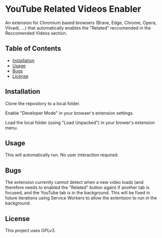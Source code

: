 # YouTube Related Videos Enabler

An extension for Chromium based browsers (Brave, Edge, Chrome, Opera, Vilvadi, ...) that automatically enables the "Related" reccomended  in the Reccomended Videos section.

## Table of Contents

- [Installation](#installation)
- [Usage](#usage)
- [Bugs](#bugs)
- [License](#license)

## Installation

Clone the repository to a local folder.

Enable "Developer Mode" in your browser's extension settings.

Load the local folder (using "Load Unpacked") in your brower's extension menu.

## Usage

This will automatically run. No user interaction required.

## Bugs

The extension currently cannot detect when a new video loads (and therefore needs to enabled the "Related" button again) if another tab is focused, and the YouTube tab is in the background. This will be fixed in future iterations using Service Workers to allow the extentsion to run in the background.

## License

This project uses GPLv3. 